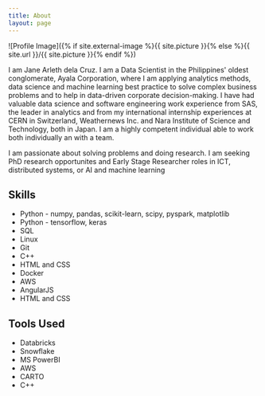 ```yaml
---
title: About
layout: page
---
```

![Profile Image]({% if site.external-image %}{{ site.picture }}{% else %}{{ site.url }}/{{ site.picture }}{% endif %})

<p>I am Jane Arleth dela Cruz. I am a Data Scientist in the Philippines' oldest conglomerate, 
Ayala Corporation, where I am applying analytics methods, data science and machine learning best practice
to solve complex business problems and to help in data-driven corporate decision-making. I have had
valuable data science and software engineering work experience from SAS, the leader in analytics and
from my international internship experiences at CERN in Switzerland, Weathernews Inc. and 
Nara Institute of Science and Technology, both in Japan. I am a highly competent individual able
to work both individually an with a team.</p>

<p>I am passionate about solving problems and doing research. I am seeking PhD research opportunites and
Early Stage Researcher roles in ICT, distributed systems, or  AI and machine learning</p>

<h2>Skills</h2>

<ul class="skill-list">
	<li>Python - numpy, pandas, scikit-learn, scipy, pyspark, matplotlib</li>
	<li>Python - tensorflow, keras</li>
	<li>SQL</li>
	<li>Linux</li>
	<li>Git</li>
	<li>C++</li>
	<li>HTML and CSS</li>
	<li>Docker</li>
	<li>AWS</li>
	<li>AngularJS</li>
	<li>HTML and CSS</li>
</ul>

<h2>Tools Used</h2>

<ul class="skill-list">
	<li>Databricks</li>
	<li>Snowflake</li>
	<li>MS PowerBI</li>
	<li>AWS</li>
	<li>CARTO</li>
	<li>C++</li>
</ul>


